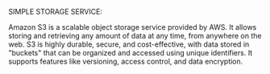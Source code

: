 SIMPLE STORAGE SERVICE:

Amazon S3 is a scalable object storage service provided by AWS.
It allows storing and retrieving any amount of data at any time, from anywhere on the web.
S3 is highly durable, secure, and cost-effective, with data stored in "buckets" 
that can be organized and accessed using unique identifiers.
It supports features like versioning, access control, and data encryption.
